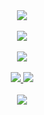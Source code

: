 <div align="center">
  <picture>
    <img src="https://github-readme-stats-vercel-tawny.vercel.app/api?username=shahirwardak&show_icons=true&theme=transparent&hide=stars,issues&show=prs_merged,prs_merged_percentage" />
  </picture>
</div>
<br />
<div align="center">
  <picture>
    <img src="https://github-readme-stats-vercel-tawny.vercel.app/api/top-langs/?username=shahirwardak&theme=transparent&layout=donut" />
  </picture>
</div>
<br />


<div align="center">
  <a HRef="https://www.linkedin.com/in/shahir-wardak/">
    <img src="https://github-profile-summary-cards.vercel.app/api/cards/profile-details?username=ShahirWardak&theme=github_dark" />
  </a>
</div>
<br />
<div align="center">
  <a HRef="https://www.linkedin.com/in/shahir-wardak/">
    <img src="https://github-profile-summary-cards.vercel.app/api/cards/most-commit-language?username=ShahirWardak&theme=github_dark&exclude=" />
    <img src="https://github-profile-summary-cards.vercel.app/api/cards/repos-per-language?username=ShahirWardak&theme=github_dark&exclude=" />
  </a>
</div>
<br />
<div align="center">
  <a HRef="https://www.linkedin.com/in/shahir-wardak/">
    <img src="https://skillicons.dev/icons?i=angular,typescript,javascript,html,css,sass,jest,react,nextjs,django,java,azure,cs,git,github" />
  </a>
</div>
<!--
**ShahirWardak/ShahirWardak** is a ✨ _special_ ✨ repository because its `README.md` (this file) appears on your GitHub profile.

Here are some ideas to get you started:

- 🔭 I’m currently working on ...
- 🌱 I’m currently learning ...
- 👯 I’m looking to collaborate on ...
- 🤔 I’m looking for help with ...
- 💬 Ask me about ...
- 📫 How to reach me: ...
- 😄 Pronouns: ...
- ⚡ Fun fact: ...
-->
